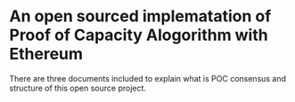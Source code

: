 # An open sourced implematation of Proof of Capacity Alogorithm with Ethereum 
There are three documents included to explain what is POC consensus and structure of this open source project. 

